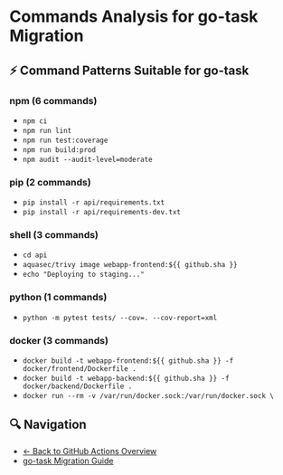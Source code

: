# Commands Analysis for go-task Migration

## ⚡ Command Patterns Suitable for go-task

### npm (6 commands)

- `npm ci`
- `npm run lint`
- `npm run test:coverage`
- `npm run build:prod`
- `npm audit --audit-level=moderate`

### pip (2 commands)

- `pip install -r api/requirements.txt`
- `pip install -r api/requirements-dev.txt`

### shell (3 commands)

- `cd api`
- `aquasec/trivy image webapp-frontend:${{ github.sha }}`
- `echo "Deploying to staging..."`

### python (1 commands)

- `python -m pytest tests/ --cov=. --cov-report=xml`

### docker (3 commands)

- `docker build -t webapp-frontend:${{ github.sha }} -f docker/frontend/Dockerfile .`
- `docker build -t webapp-backend:${{ github.sha }} -f docker/backend/Dockerfile .`
- `docker run --rm -v /var/run/docker.sock:/var/run/docker.sock \`


## 🔍 Navigation

- [← Back to GitHub Actions Overview](../README.md)
- [go-task Migration Guide](go-task-migration.md)
